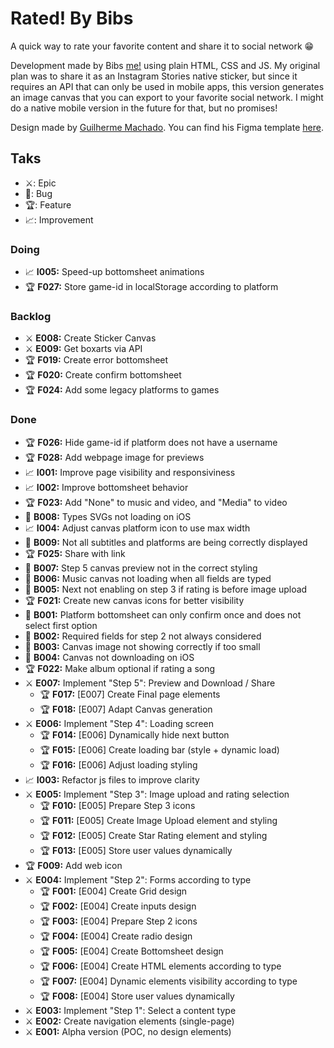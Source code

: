 # Rated! By Bibs

A quick way to rate your favorite content and share it to social network 😁

Development made by Bibs [me!](https://www.linkedin.com/in/gabrielfavero/) using plain HTML, CSS and JS. My original plan was to share it as an Instagram Stories native sticker, but since it requires an API that can only be used in mobile apps, this version generates an image canvas that you can export to your favorite social network. I might do a native mobile version in the future for that, but no promises!

Design made by [Guilherme Machado](https://www.linkedin.com/in/guilherme-machado-1797a31bb/). You can find his Figma template [here](https://www.figma.com/design/pAblSLtZEBadSkxbuGNwB5/Rated--by-bibs?node-id=0-1&t=mz8OdJOHVDZHonEO-1).

## Taks

- ⚔️: Epic
- 🐞: Bug
- 🏆: Feature
- 📈: Improvement

### Doing

- 📈 **I005:** Speed-up bottomsheet animations
- 🏆 **F027:** Store game-id in localStorage according to platform

### Backlog

- ⚔️ **E008:** Create Sticker Canvas
- ⚔️ **E009:** Get boxarts via API
- 🏆 **F019:** Create error bottomsheet
- 🏆 **F020:** Create confirm bottomsheet
- 🏆 **F024:** Add some legacy platforms to games

### Done
- 🏆 **F026:** Hide game-id if platform does not have a username
- 🏆 **F028:** Add webpage image for previews
- 📈 **I001:** Improve page visibility and responsiviness
- 📈 **I002:** Improve bottomsheet behavior
- 🏆 **F023:** Add "None" to music and video, and "Media" to video
- 🐞 **B008:** Types SVGs not loading on iOS
- 📈 **I004:** Adjust canvas platform icon to use max width
- 🐞 **B009:** Not all subtitles and platforms are being correctly displayed
- 🏆 **F025:** Share with link
- 🐞 **B007:** Step 5 canvas preview not in the correct styling
- 🐞 **B006:** Music canvas not loading when all fields are typed
- 🐞 **B005:** Next not enabling on step 3 if rating is before image upload
- 🏆 **F021:** Create new canvas icons for better visibility
- 🐞 **B001:** Platform bottomsheet can only confirm once and does not select first option
- 🐞 **B002:** Required fields for step 2 not always considered
- 🐞 **B003:** Canvas image not showing correctly if too small
- 🐞 **B004:** Canvas not downloading on iOS
- 🏆 **F022:** Make album optional if rating a song
- ⚔️ **E007:** Implement "Step 5": Preview and Download / Share
  - 🏆 **F017:** [E007] Create Final page elements
  - 🏆 **F018:** [E007] Adapt Canvas generation
- ⚔️ **E006:** Implement "Step 4": Loading screen
  - 🏆 **F014:** [E006] Dynamically hide next button
  - 🏆 **F015:** [E006] Create loading bar (style + dynamic load)
  - 🏆 **F016:** [E006] Adjust loading styling
- 📈 **I003:** Refactor js files to improve clarity
- ⚔️ **E005:** Implement "Step 3": Image upload and rating selection
  - 🏆 **F010:** [E005] Prepare Step 3 icons
  - 🏆 **F011:** [E005] Create Image Upload element and styling
  - 🏆 **F012:** [E005] Create Star Rating element and styling
  - 🏆 **F013:** [E005] Store user values dynamically
- 🏆 **F009:** Add web icon
- ⚔️ **E004:** Implement "Step 2": Forms according to type
  - 🏆 **F001:** [E004] Create Grid design
  - 🏆 **F002:** [E004] Create inputs design
  - 🏆 **F003:** [E004] Prepare Step 2 icons
  - 🏆 **F004:** [E004] Create radio design
  - 🏆 **F005:** [E004] Create Bottomsheet design
  - 🏆 **F006:** [E004] Create HTML elements according to type
  - 🏆 **F007:** [E004] Dynamic elements visibility according to type
  - 🏆 **F008:** [E004] Store user values dynamically
- ⚔️ **E003:** Implement "Step 1": Select a content type
- ⚔️ **E002:** Create navigation elements (single-page)
- ⚔️ **E001:** Alpha version (POC, no design elements)
